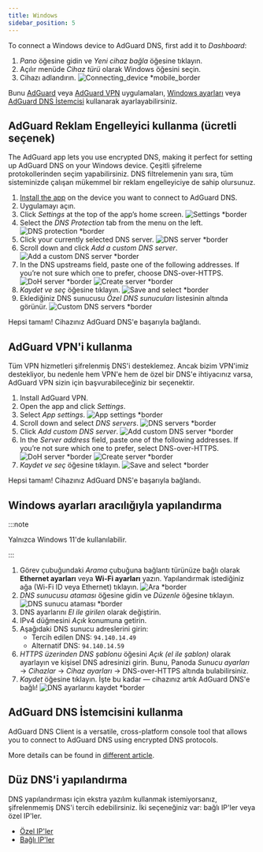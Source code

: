 ```yaml
---
title: Windows
sidebar_position: 5
---
```


To connect a Windows device to AdGuard DNS, first add it to _Dashboard_:

1. _Pano_ öğesine gidin ve _Yeni cihaz bağla_ öğesine tıklayın.
2. Açılır menüde _Cihaz türü_ olarak Windows öğesini seçin.
3. Cihazı adlandırın.
   ![Connecting_device \*mobile_border](https://cdn.adtidy.org/content/kb/dns/private/new_dns/connect/windows_ab/choose_windows.png)

Bunu [AdGuard](#use-adguard-ad-blocker-paid-option) veya [AdGuard VPN](#use-adguard-vpn) uygulamaları, [Windows ayarları](#configure-via-windows-settings) veya [AdGuard DNS İstemcisi](#use-adguard-dns-client) kullanarak ayarlayabilirsiniz.

## AdGuard Reklam Engelleyici kullanma (ücretli seçenek)

The AdGuard app lets you use encrypted DNS, making it perfect for setting up AdGuard DNS on your Windows device. Çeşitli şifreleme protokollerinden seçim yapabilirsiniz. DNS filtrelemenin yanı sıra, tüm sisteminizde çalışan mükemmel bir reklam engelleyiciye de sahip olursunuz.

1. [Install the app](https://adguard.com/adguard-windows/overview.html) on the device you want to connect to AdGuard DNS.
2. Uygulamayı açın.
3. Click _Settings_ at the top of the app’s home screen.
   ![Settings \*border](https://cdn.adtidy.org/content/kb/dns/private/new_dns/connect/windows_ab/windows_step3.png)
4. Select the _DNS Protection_ tab from the menu on the left.
   ![DNS protection \*border](https://cdn.adtidy.org/content/kb/dns/private/new_dns/connect/windows_ab/windows_step4.png)
5. Click your currently selected DNS server.
   ![DNS server \*border](https://cdn.adtidy.org/content/kb/dns/private/new_dns/connect/windows_ab/windows_step5.png)
6. Scroll down and click _Add a custom DNS server_.
   ![Add a custom DNS server \*border](https://cdn.adtidy.org/content/kb/dns/private/new_dns/connect/windows_ab/windows_step6.png)
7. In the DNS upstreams field, paste one of the following addresses. If you’re not sure which one to prefer, choose DNS-over-HTTPS.
   ![DoH server \*border](https://cdn.adtidy.org/content/kb/dns/private/new_dns/connect/windows_ab/windows_step7_1.png)
   ![Create server \*border](https://cdn.adtidy.org/content/kb/dns/private/new_dns/connect/windows_ab/windows_step7_2.png)
8. _Kaydet ve seç_ öğesine tıklayın.
   ![Save and select \*border](https://cdn.adtidy.org/content/kb/dns/private/new_dns/connect/windows_ab/windows_step8.png)
9. Eklediğiniz DNS sunucusu _Özel DNS sunucuları_ listesinin altında görünür.
   ![Custom DNS servers \*border](https://cdn.adtidy.org/content/kb/dns/private/new_dns/connect/windows_ab/windows_step9.png)

Hepsi tamam! Cihazınız AdGuard DNS'e başarıyla bağlandı.

## AdGuard VPN'i kullanma

Tüm VPN hizmetleri şifrelenmiş DNS'i desteklemez. Ancak bizim VPN'imiz destekliyor, bu nedenle hem VPN'e hem de özel bir DNS'e ihtiyacınız varsa, AdGuard VPN sizin için başvurabileceğiniz bir seçenektir.

1. Install AdGuard VPN.
2. Open the app and click _Settings_.
3. Select _App settings_.
   ![App settings \*border](https://cdn.adtidy.org/content/kb/dns/private/new_dns/connect/windows_vpn/windows_step4.png)
4. Scroll down and select _DNS servers_.
   ![DNS servers \*border](https://cdn.adtidy.org/content/kb/dns/private/new_dns/connect/windows_vpn/windows_step5.png)
5. Click _Add custom DNS server_.
   ![Add custom DNS server \*border](https://cdn.adtidy.org/content/kb/dns/private/new_dns/connect/windows_vpn/windows_step6.png)
6. In the _Server address_ field, paste one of the following addresses. If you’re not sure which one to prefer, select DNS-over-HTTPS.
   ![DoH server \*border](https://cdn.adtidy.org/content/kb/dns/private/new_dns/connect/windows_vpn/windows_step7_1.png)
   ![Create server \*border](https://cdn.adtidy.org/content/kb/dns/private/new_dns/connect/windows_vpn/windows_step7_2.png)
7. _Kaydet ve seç_ öğesine tıklayın.
   ![Save and select \*border](https://cdn.adtidy.org/content/kb/dns/private/new_dns/connect/windows_vpn/windows_step8.png)

Hepsi tamam! Cihazınız AdGuard DNS'e başarıyla bağlandı.

## Windows ayarları aracılığıyla yapılandırma

:::note

Yalnızca Windows 11'de kullanılabilir.

:::

1. Görev çubuğundaki _Arama_ çubuğuna bağlantı türünüze bağlı olarak **Ethernet ayarları** veya **Wi-Fi ayarları** yazın.
   Yapılandırmak istediğiniz ağa (Wi-Fi ID veya Ethernet) tıklayın.
   ![Ara \*border](https://cdn.adtidy.org/content/kb/dns/private/new_dns/connect/windows_ab/windows_settings_step_1.png)
2. _DNS sunucusu ataması_ öğesine gidin ve _Düzenle_ öğesine tıklayın.
   ![DNS sunucu ataması \*border](https://cdn.adtidy.org/content/kb/dns/private/new_dns/connect/windows_ab/windows_settings_step_2.png)
3. DNS ayarlarını _El ile girilen_ olarak değiştirin.
4. IPv4 düğmesini _Açık_ konumuna getirin.
5. Aşağıdaki DNS sunucu adreslerini girin:
   - Tercih edilen DNS: `94.140.14.49`
   - Alternatif DNS: `94.140.14.59`
6. _HTTPS üzerinden DNS şablonu_ öğesini _Açık (el ile şablon)_ olarak ayarlayın ve kişisel DNS adresinizi girin. Bunu, Panoda _Sunucu ayarları_ → _Cihazlar_ → _Cihaz ayarları_ → DNS-over-HTTPS altında bulabilirsiniz.
7. _Kaydet_ öğesine tıklayın. İşte bu kadar — cihazınız artık AdGuard DNS'e bağlı!
   ![DNS ayarlarını kaydet \*border](https://cdn.adtidy.org/content/kb/dns/private/new_dns/connect/windows_ab/windows_settings_done.png)

## AdGuard DNS İstemcisini kullanma

AdGuard DNS Client is a versatile, cross-platform console tool that allows you to connect to AdGuard DNS using encrypted DNS protocols.

More details can be found in [different article](/dns-client/overview/).

## Düz DNS'i yapılandırma

DNS yapılandırması için ekstra yazılım kullanmak istemiyorsanız, şifrelenmemiş DNS'i tercih edebilirsiniz. İki seçeneğiniz var: bağlı IP'ler veya özel IP'ler.

- [Özel IP'ler](/private-dns/connect-devices/other-options/dedicated-ip.md)
- [Bağlı IP'ler](/private-dns/connect-devices/other-options/linked-ip.md)
